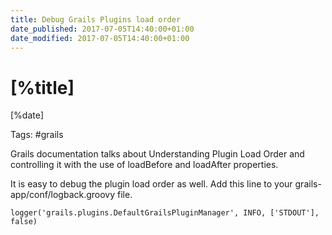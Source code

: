 ```yaml
---
title: Debug Grails Plugins load order
date_published: 2017-07-05T14:40:00+01:00
date_modified: 2017-07-05T14:40:00+01:00
---
```


# [%title]

[%date]

Tags: #grails

Grails documentation talks about Understanding Plugin Load Order and controlling it with the use of loadBefore and loadAfter properties.

It is easy to debug the plugin load order as well. Add this line to your grails-app/conf/logback.groovy file.

`logger('grails.plugins.DefaultGrailsPluginManager', INFO, ['STDOUT'], false)`




